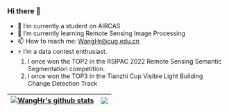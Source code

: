 ### Hi there 👋

<!--
**wanghr-git/wanghr-git** is a ✨ _special_ ✨ repository because its `README.md` (this file) appears on your GitHub profile.

Here are some ideas to get you started:

- 🔭 I’m currently working on ...
- 🌱 I’m currently learning ...
- 👯 I’m looking to collaborate on ...
- 🤔 I’m looking for help with ...
- 💬 Ask me about ...
- 📫 How to reach me: ...
- 😄 Pronouns: ...
- ⚡ Fun fact: ...
-->
- 🔭 I’m currently a student on AIRCAS
- 🌱 I’m currently learning Remote Sensing Image Processing
- 📫 How to reach me: WangHr@cug.edu.cn
- ⚡ I’m a data contest enthusiast.
  1. I once won the TOP2 in the RSIPAC 2022 Remote Sensing Semantic Segmentation competition.
  2. I once won the TOP3 in the Tianzhi Cup Visible Light Building Change Detection Track

| <a href="https://github.com/wanghr-git"><img align="center" src="https://github-readme-stats.vercel.app/api?username=wanghr-git&show_icons=true&include_all_commits=true&theme=buefy&hide_border=true" alt="WangHr's github stats" /></a> | <a href="https://github.com/wanghr-git"><img align="center" src="https://github-readme-stats.vercel.app/api/top-langs/?username=wanghr-git&layout=compact&theme=buefy&hide_border=true" /></a> |
| ------------- | ------------- |
